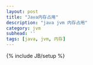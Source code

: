 ```yaml
---
layout: post
title: "Java内存占用"
description: "java jvm 内存占用"
category: jvm
subhead: ''
tags: [java, jvm, 内存]
---
```






{% include JB/setup %}
